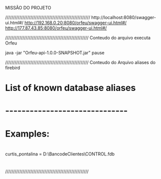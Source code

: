 MISSÃO DO PROJETO

//////////////////////////////////////////////////////
http://localhost:8080/swagger-ui.html#/
http://192.168.0.20:8080/orfeu/swagger-ui.html#/
http://177.87.43.85:8080/orfeu/swagger-ui.html#/

/////////////////////////////////////////////////////
Conteudo do arquivo  executa Orfeu

java -jar "Orfeu-api-1.0.0-SNAPSHOT.jar"
pause

/////////////////////////////////////////////////////
Conteudo do Arquivo aliases do firebird
# 
# List of known database aliases 
# ------------------------------ 
# 
# Examples: 
# 
  curtis_pontalina = D:\BancodeClientes\CONTROL.fdb
#  
/////////////////////////////////////////////////////
